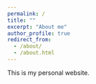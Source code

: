 ```yaml
---
permalink: /
title: ""
excerpt: "About me"
author_profile: true
redirect_from: 
  - /about/
  - /about.html
---
```


This is my personal website.

